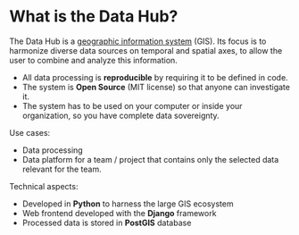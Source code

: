 # What is the Data Hub?

The Data Hub is a [geographic information system](https://en.wikipedia.org/wiki/Geographic_information_system) (GIS). Its focus is to harmonize diverse data sources on temporal and spatial axes, to allow the user to combine and analyze this information. 

- All data processing is **reproducible** by requiring it to be defined in code.
- The system is **Open Source** (MIT license) so that anyone can investigate it.
- The system has to be used on your computer or inside your organization, so you have complete data sovereignty.

Use cases:

- Data processing
- Data platform for a team / project that contains only the selected data relevant for the team.


Technical aspects:

- Developed in **Python** to harness the large GIS ecosystem
- Web frontend developed with the **Django** framework
- Processed data is stored in **PostGIS** database